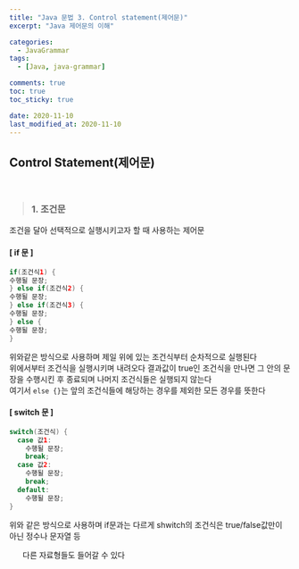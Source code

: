 ```yaml
---
title: "Java 문법 3. Control statement(제어문)"
excerpt: "Java 제어문의 이해"

categories:
  - JavaGrammar
tags:
  - [Java, java-grammar]

comments: true
toc: true
toc_sticky: true

date: 2020-11-10
last_modified_at: 2020-11-10
---
```


## Control Statement(제어문)

<br>

> ### 1. 조건문

조건을 달아 선택적으로 실행시키고자 할 때 사용하는 제어문

#### [ if 문 ]

```java
if(조건식1) {
수행될 문장;
} else if(조건식2) {
수행될 문장;
} else if(조건식3) {
수행될 문장;
} else {
수행될 문장;
}
```

위와같은 방식으로 사용하며 제일 위에 있는 조건식부터 순차적으로 실행된다  
위에서부터 조건식을 실행시키며 내려오다 결과값이 true인 조건식을 만나면 그 안의 문장을 수행시킨 후 종료되며 나머지 조건식들은 실행되지 않는다  
여기서 `else {}`는 앞의 조건식들에 해당하는 경우를 제외한 모든 경우를 뜻한다

#### [ switch 문 ]

```java
switch(조건식) {
  case 값1:
    수행될 문장;
    break;
  case 값2:
    수행될 문장;
    break;
  default:
    수행될 문장;
}
```

위와 같은 방식으로 사용하며 if문과는 다르게 shwitch의 조건식은 true/false값만이 아닌 정수나 문자열 등 <ul>다른 자료형들도 들어갈 수 있다</ul>
